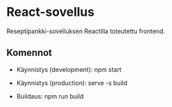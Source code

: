 # React-sovellus

Reseptipankki-sovelluksen Reactilla toteutettu frontend.

## Komennot

- Käynnistys (development): npm start

- Käynnistys (production): serve -s build

- Buildaus: npm run build
